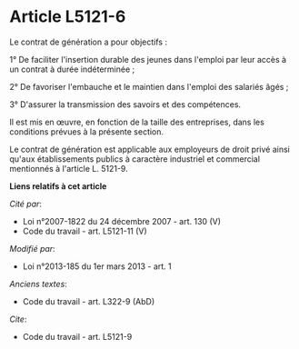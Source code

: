 # Article L5121-6

Le contrat de génération a pour objectifs : 

1° De faciliter l'insertion durable des jeunes dans l'emploi par leur accès à un contrat à durée indéterminée ; 

2° De favoriser l'embauche et le maintien dans l'emploi des salariés âgés ; 

3° D'assurer la transmission des savoirs et des compétences. 

Il est mis en œuvre, en fonction de la taille des entreprises, dans les conditions prévues à la présente section. 

Le contrat de génération est applicable aux employeurs de droit privé ainsi qu'aux établissements publics à caractère
industriel et commercial mentionnés à l'article L. 5121-9.

**Liens relatifs à cet article**

_Cité par_:

  - Loi n°2007-1822 du 24 décembre 2007 - art. 130 (V)
  - Code du travail - art. L5121-11 (V)

_Modifié par_:

  - Loi n°2013-185 du 1er mars 2013 - art. 1

_Anciens textes_:

  - Code du travail - art. L322-9 (AbD)

_Cite_:

  - Code du travail - art. L5121-9
